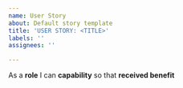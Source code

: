 ```yaml
---
name: User Story
about: Default story template
title: 'USER STORY: <TITLE>'
labels: ''
assignees: ''

---
```


As a **role** I can **capability** so that **received benefit**

